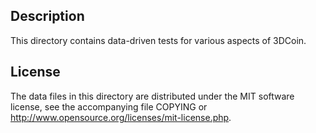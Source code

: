Description
------------

This directory contains data-driven tests for various aspects of 3DCoin.

License
--------

The data files in this directory are distributed under the MIT software
license, see the accompanying file COPYING or
http://www.opensource.org/licenses/mit-license.php.

